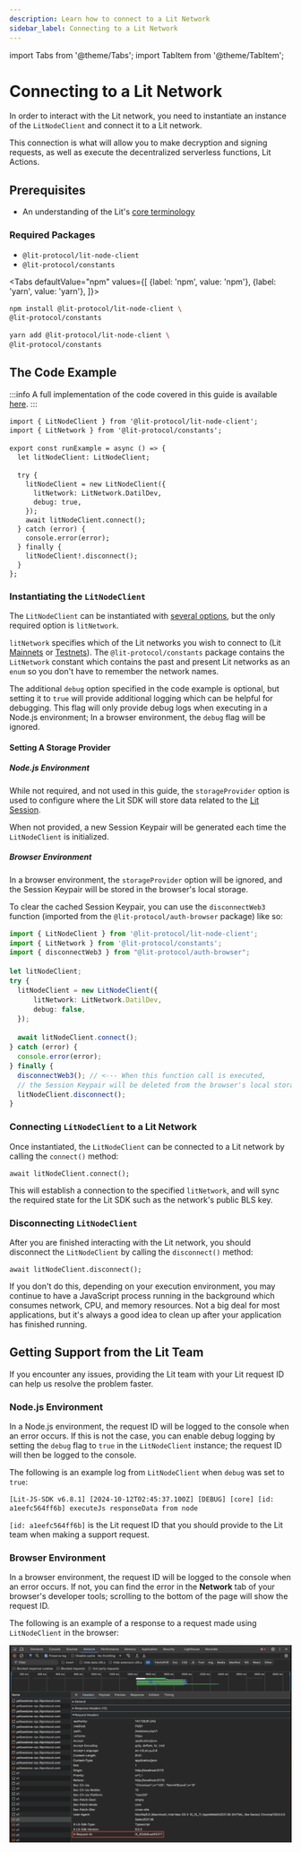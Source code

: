 ```yaml
---
description: Learn how to connect to a Lit Network
sidebar_label: Connecting to a Lit Network
---
```


import Tabs from '@theme/Tabs';
import TabItem from '@theme/TabItem';

# Connecting to a Lit Network

In order to interact with the Lit network, you need to instantiate an instance of the `LitNodeClient` and connect it to a Lit network.

This connection is what will allow you to make decryption and signing requests, as well as execute the decentralized serverless functions, Lit Actions.

## Prerequisites

- An understanding of the Lit's [core terminology](./overview#core-terminology)

### Required Packages

- `@lit-protocol/lit-node-client`
- `@lit-protocol/constants`

<Tabs
defaultValue="npm"
values={[
{label: 'npm', value: 'npm'},
{label: 'yarn', value: 'yarn'},
]}>
<TabItem value="npm">

```bash
npm install @lit-protocol/lit-node-client \
@lit-protocol/constants
```

</TabItem>

<TabItem value="yarn">

```bash
yarn add @lit-protocol/lit-node-client \
@lit-protocol/constants
```

</TabItem>
</Tabs>

## The Code Example

:::info
A full implementation of the code covered in this guide is available [here](https://github.com/LIT-Protocol/developer-guides-code/tree/v2/getting-started/connecting-to-lit).
:::

```tsx
import { LitNodeClient } from '@lit-protocol/lit-node-client';
import { LitNetwork } from '@lit-protocol/constants';

export const runExample = async () => {
  let litNodeClient: LitNodeClient;

  try {
    litNodeClient = new LitNodeClient({
      litNetwork: LitNetwork.DatilDev,
      debug: true,
    });
    await litNodeClient.connect();
  } catch (error) {
    console.error(error);
  } finally {
    litNodeClient!.disconnect();
  }
};
```

### Instantiating the `LitNodeClient`

The `LitNodeClient` can be instantiated with [several options](https://v7-api-doc-lit-js-sdk.vercel.app/interfaces/types_src.LitNodeClientConfig.html), but the only required option is `litNetwork`.

`litNetwork` specifies which of the Lit networks you wish to connect to (Lit [Mainnets](../../learn/overview/how-it-works/lit-networks/mainnets) or [Testnets](../../learn/overview/how-it-works/lit-networks/testnets)). The `@lit-protocol/constants` package contains the `LitNetwork` constant which contains the past and present Lit networks as an `enum` so you don't have to remember the network names.

The additional `debug` option specified in the code example is optional, but setting it to `true` will provide additional logging which can be helpful for debugging. This flag will only provide debug logs when executing in a Node.js environment; In a browser environment, the `debug` flag will be ignored.

#### Setting A Storage Provider

##### Node.js Environment

While not required, and not used in this guide, the `storageProvider` option is used to configure where the Lit SDK will store data related to the [Lit Session](./overview#session-signatures).

When not provided, a new Session Keypair will be generated each time the `LitNodeClient` is initialized.


##### Browser Environment

In a browser environment, the `storageProvider` option will be ignored, and the Session Keypair will be stored in the browser's local storage.

To clear the cached Session Keypair, you can use the `disconnectWeb3` function (imported from the `@lit-protocol/auth-browser` package) like so:

```ts
import { LitNodeClient } from '@lit-protocol/lit-node-client';
import { LitNetwork } from '@lit-protocol/constants';
import { disconnectWeb3 } from "@lit-protocol/auth-browser";

let litNodeClient;
try {
  litNodeClient = new LitNodeClient({
      litNetwork: LitNetwork.DatilDev,
      debug: false,
  });

  await litNodeClient.connect();
} catch (error) {
  console.error(error);
} finally {
  disconnectWeb3(); // <--- When this function call is executed,
  // the Session Keypair will be deleted from the browser's local storage
  litNodeClient.disconnect();
}
```

### Connecting `LitNodeClient` to a Lit Network

Once instantiated, the `LitNodeClient` can be connected to a Lit network by calling the `connect()` method:

```tsx
await litNodeClient.connect();
```

This will establish a connection to the specified `litNetwork`, and will sync the required state for the Lit SDK such as the network's public BLS key.

### Disconnecting `LitNodeClient`

After you are finished interacting with the Lit network, you should disconnect the `LitNodeClient` by calling the `disconnect()` method:

```tsx
await litNodeClient.disconnect();
```

If you don't do this, depending on your execution environment, you may continue to have a JavaScript process running in the background which consumes network, CPU, and memory resources. Not a big deal for most applications, but it's always a good idea to clean up after your application has finished running.

## Getting Support from the Lit Team

If you encounter any issues, providing the Lit team with your Lit request ID can help us resolve the problem faster.

### Node.js Environment

In a Node.js environment, the request ID will be logged to the console when an error occurs. If this is not the case, you can enable debug logging by setting the `debug` flag to `true` in the `LitNodeClient` instance; the request ID will then be logged to the console.

The following is an example log from `LitNodeClient` when `debug` was set to `true`:

```
[Lit-JS-SDK v6.8.1] [2024-10-12T02:45:37.100Z] [DEBUG] [core] [id: a1eefc564ff6b] executeJs responseData from node
```

`[id: a1eefc564ff6b]` is the Lit request ID that you should provide to the Lit team when making a support request.

### Browser Environment

In a browser environment, the request ID will be logged to the console when an error occurs. If not, you can find the error in the **Network** tab of your browser's developer tools; scrolling to the bottom of the page will show the request ID.

The following is an example of a response to a request made using `LitNodeClient` in the browser:

![Lit Node Client Browser Request](../../../static/build/getting-started/browser-request-id.png)
